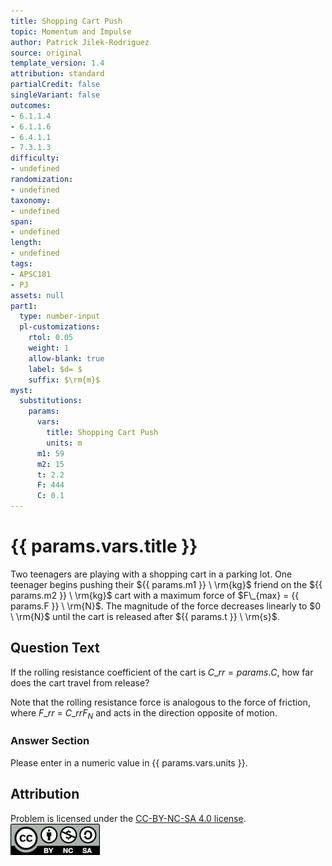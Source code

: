 ```yaml
---
title: Shopping Cart Push
topic: Momentum and Impulse
author: Patrick Jilek-Rodriguez
source: original
template_version: 1.4
attribution: standard
partialCredit: false
singleVariant: false
outcomes:
- 6.1.1.4
- 6.1.1.6
- 6.4.1.1
- 7.3.1.3
difficulty:
- undefined
randomization:
- undefined
taxonomy:
- undefined
span:
- undefined
length:
- undefined
tags:
- APSC181
- PJ
assets: null
part1:
  type: number-input
  pl-customizations:
    rtol: 0.05
    weight: 1
    allow-blank: true
    label: $d= $
    suffix: $\rm{m}$
myst:
  substitutions:
    params:
      vars:
        title: Shopping Cart Push
        units: m
      m1: 59
      m2: 15
      t: 2.2
      F: 444
      C: 0.1
---
```

# {{ params.vars.title }}
Two teenagers are playing with a shopping cart in a parking lot.
One teenager begins pushing their ${{ params.m1 }} \  \rm{kg}$ friend on the ${{ params.m2 }} \ \rm{kg}$ cart with a maximum force of $F\_{max} = {{ params.F }} \ \rm{N}$.
The magnitude of the force decreases linearly to $0 \ \rm{N}$ until the cart is released after ${{ params.t }} \ \rm{s}$.

## Question Text

If the rolling resistance coefficient of the cart is $C\_{rr} = {{ params.C }}$, how far does the cart travel from release?

Note that the rolling resistance force is analogous to the force of friction, where $F\_{rr}$ = $C\_{rr}$$F_N$ and acts in the direction opposite of motion.

### Answer Section

Please enter in a numeric value in {{ params.vars.units }}.

## Attribution

Problem is licensed under the [CC-BY-NC-SA 4.0 license](https://creativecommons.org/licenses/by-nc-sa/4.0/).<br> ![The Creative Commons 4.0 license requiring attribution-BY, non-commercial-NC, and share-alike-SA license.](https://raw.githubusercontent.com/firasm/bits/master/by-nc-sa.png)